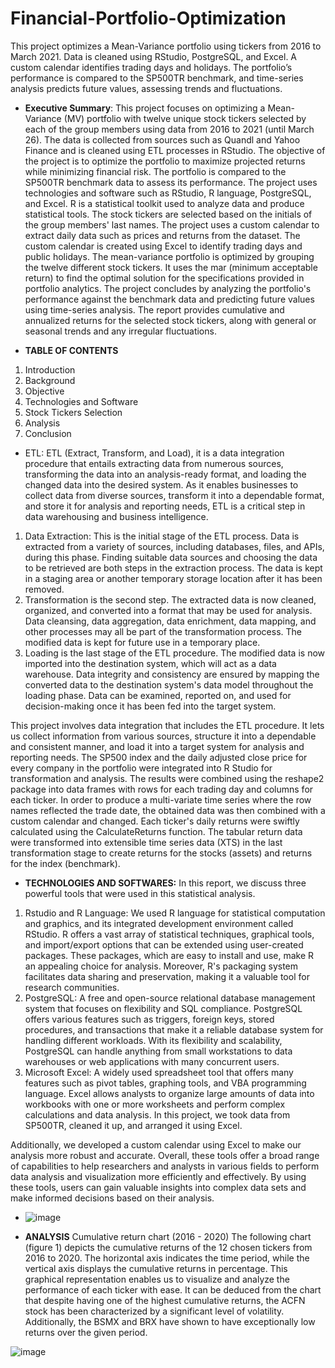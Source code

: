 # Financial-Portfolio-Optimization
This project optimizes a Mean-Variance portfolio using tickers from 2016 to March 2021. Data is cleaned using RStudio, PostgreSQL, and Excel. A custom calendar identifies trading days and holidays. The portfolio’s performance is compared to the SP500TR benchmark, and time-series analysis predicts future values, assessing trends and fluctuations.

* **Executive Summary**:
This project focuses on optimizing a Mean-Variance (MV) portfolio with twelve unique stock tickers selected by each of the group members using data from 2016 to 2021 (until March 26). The data is collected from sources such as Quandl and Yahoo Finance and is cleaned using ETL processes in RStudio.
The objective of the project is to optimize the portfolio to maximize projected returns while minimizing financial risk. The portfolio is compared to the SP500TR benchmark data to assess its performance.
The project uses technologies and software such as RStudio, R language, PostgreSQL, and Excel. R is a statistical toolkit used to analyze data and produce statistical tools. The stock tickers are selected based on the initials of the group members' last names.
The project uses a custom calendar to extract daily data such as prices and returns from the dataset. The custom calendar is created using Excel to identify trading days and public holidays. The mean-variance portfolio is optimized by grouping the twelve different stock tickers. It uses the mar (minimum acceptable return) to find the optimal solution for the specifications provided in portfolio analytics.
The project concludes by analyzing the portfolio's performance against the benchmark data and predicting future values using time-series analysis. The report provides cumulative and annualized returns for the selected stock tickers, along with general or seasonal trends and any irregular fluctuations.

* **TABLE OF CONTENTS**
1. Introduction 
2. Background 
3. Objective 
4. Technologies and Software 
5. Stock Tickers Selection 
6. Analysis 
7. Conclusion 

* ETL:
ETL (Extract, Transform, and Load), it is a data integration procedure that entails extracting data from numerous sources, transforming the data into an analysis-ready format, and loading the changed data into the desired system. As it enables businesses to collect data from diverse sources, transform it into a dependable format, and store it for analysis and reporting needs, ETL is a critical step in data warehousing and business intelligence.
1. Data Extraction: This is the initial stage of the ETL process. Data is extracted from a variety of sources, including databases, files, and APIs, during this phase. Finding suitable data sources and choosing the data to be retrieved are both steps in the extraction process. The data is kept in a staging area or another temporary storage location after it has been removed.
2. Transformation is the second step. The extracted data is now cleaned, organized, and converted into a format that may be used for analysis. Data cleansing, data aggregation, data enrichment, data mapping, and other processes may all be part of the transformation process. The modified data is kept for future use in a temporary place.
3. Loading is the last stage of the ETL procedure. The modified data is now imported into the destination system, which will act as a data warehouse. Data integrity and consistency are ensured by mapping the converted data to the destination system's data model throughout the loading phase. Data can be examined, reported on, and used for decision-making once it has been fed into the target system.

This project involves data integration that includes the ETL procedure. It lets us collect information from various sources, structure it into a dependable and consistent manner, and load it into a target system for analysis and reporting needs.
The SP500 index and the daily adjusted close price for every company in the portfolio were integrated into R Studio for transformation and analysis. The results were combined using the reshape2 package into data frames with rows for each trading day and columns for each ticker. In order to produce a multi-variate time series where the row names reflected the trade date, the obtained data was then combined with a custom calendar and changed. Each ticker's daily returns were swiftly calculated using the CalculateReturns function. The tabular return data were transformed into extensible time series data (XTS) in the last transformation stage to create returns for the stocks (assets) and returns for the index (benchmark).

* **TECHNOLOGIES AND SOFTWARES:**
In this report, we discuss three powerful tools that were used in this statistical analysis.
1. Rstudio and R Language: We used R language for statistical computation and graphics, and its integrated development environment called RStudio. R offers a vast array of statistical techniques, graphical tools, and import/export options that can be extended using user-created packages. These packages, which are easy to install and use, make R an appealing choice for analysis. Moreover, R's packaging system facilitates data sharing and preservation, making it a valuable tool for research communities.
2. PostgreSQL: A free and open-source relational database management system that focuses on flexibility and SQL compliance. PostgreSQL offers various features such as triggers, foreign keys, stored procedures, and transactions that make it a reliable database system for handling different workloads. With its flexibility and scalability, PostgreSQL can handle anything from small workstations to data warehouses or web applications with many concurrent users.
3. Microsoft Excel: A widely used spreadsheet tool that offers many features such as pivot tables, graphing tools, and VBA programming language. Excel allows analysts to organize large amounts of data into workbooks with one or more worksheets and perform complex calculations and data analysis. In this project, we took data from SP500TR, cleaned it up, and arranged it using Excel.


Additionally, we developed a custom calendar using Excel to make our analysis more robust and accurate.
Overall, these tools offer a broad range of capabilities to help researchers and analysts in various fields to perform data analysis and visualization more efficiently and effectively. By using these tools, users can gain valuable insights into complex data sets and make informed decisions based on their analysis.


* ![image](https://github.com/user-attachments/assets/e7f7de3d-ea6a-4f7c-a86b-cbed01797ac6)



* **ANALYSIS**
Cumulative return chart (2016 - 2020)
The following chart (figure 1) depicts the cumulative returns of the 12 chosen tickers from 2016 to 2020. The horizontal axis indicates the time period, while the vertical axis displays the cumulative returns in percentage. This graphical representation enables us to visualize and analyze the performance of each ticker with ease.
It can be deduced from the chart that despite having one of the highest cumulative returns, the ACFN stock has been characterized by a significant level of volatility. Additionally, the BSMX and BRX have shown to have exceptionally low returns over the given period.

![image](https://github.com/user-attachments/assets/9efd775c-dc73-4ba3-9532-901dfde8b8b9)





